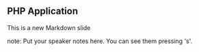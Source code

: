 ##  PHP Application

This is a new Markdown slide

note:
    Put your speaker notes here.
    You can see them pressing 's'.
